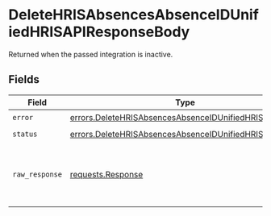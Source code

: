 # DeleteHRISAbsencesAbsenceIDUnifiedHRISAPIResponseBody

Returned when the passed integration is inactive.


## Fields

| Field                                                                                                                            | Type                                                                                                                             | Required                                                                                                                         | Description                                                                                                                      |
| -------------------------------------------------------------------------------------------------------------------------------- | -------------------------------------------------------------------------------------------------------------------------------- | -------------------------------------------------------------------------------------------------------------------------------- | -------------------------------------------------------------------------------------------------------------------------------- |
| `error`                                                                                                                          | [errors.DeleteHRISAbsencesAbsenceIDUnifiedHRISAPIError](../../models/errors/deletehrisabsencesabsenceidunifiedhrisapierror.md)   | :heavy_check_mark:                                                                                                               | N/A                                                                                                                              |
| `status`                                                                                                                         | [errors.DeleteHRISAbsencesAbsenceIDUnifiedHRISAPIStatus](../../models/errors/deletehrisabsencesabsenceidunifiedhrisapistatus.md) | :heavy_check_mark:                                                                                                               | N/A                                                                                                                              |
| `raw_response`                                                                                                                   | [requests.Response](https://requests.readthedocs.io/en/latest/api/#requests.Response)                                            | :heavy_minus_sign:                                                                                                               | Raw HTTP response; suitable for custom response parsing                                                                          |